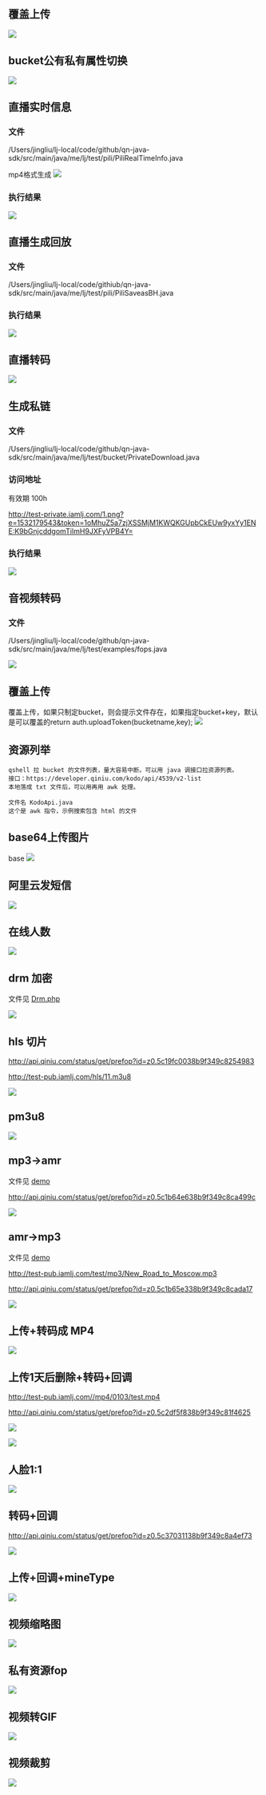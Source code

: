 ## 覆盖上传

![](http://i.iamlj.com/18-12-18/47426216.jpg)

## bucket公有私有属性切换

![](http://img-lj.oss-cn-hangzhou.aliyuncs.com/18-7-22/2438210.jpg)

## 直播实时信息

### 文件

/Users/jingliu/lj-local/code/github/qn-java-sdk/src/main/java/me/lj/test/pili/PiliRealTimeInfo.java

mp4格式生成
![](http://img-lj.oss-cn-hangzhou.aliyuncs.com/18-8-2/42660545.jpg)

### 执行结果

![](http://img-lj.oss-cn-hangzhou.aliyuncs.com/18-7-10/96465172.jpg)

## 直播生成回放

### 文件

/Users/jingliu/lj-local/code/githiub/qn-java-sdk/src/main/java/me/lj/test/pili/PiliSaveasBH.java

### 执行结果

![](http://img-lj.oss-cn-hangzhou.aliyuncs.com/18-7-17/11257185.jpg)

## 直播转码

![](http://img-lj.oss-cn-hangzhou.aliyuncs.com/18-7-20/381501.jpg)

## 生成私链

### 文件

/Users/jingliu/lj-local/code/github/qn-java-sdk/src/main/java/me/lj/test/bucket/PrivateDownload.java

### 访问地址

有效期 100h

http://test-private.iamlj.com/1.png?e=1532179543&token=1oMhuZ5a7zjXSSMjM1KWQKGUpbCkEUw9yxYy1ENE:K9bGnjcddgomTiImH9JXFyVPB4Y=


### 执行结果

![](http://img-lj.oss-cn-hangzhou.aliyuncs.com/18-7-17/67131087.jpg)

## 音视频转码

### 文件

/Users/jingliu/lj-local/code/github/qn-java-sdk/src/main/java/me/lj/test/examples/fops.java

![](http://i.iamlj.com/19-1-9/1678424.jpg)

## 覆盖上传

覆盖上传，如果只制定bucket，则会提示文件存在，如果指定bucket+key，默认是可以覆盖的return auth.uploadToken(bucketname,key);
![](http://img-lj.oss-cn-hangzhou.aliyuncs.com/18-8-23/80707459.jpg)


## 资源列举

```
qshell 拉 bucket 的文件列表，量大容易中断。可以用 java 调接口拉资源列表。
接口：https://developer.qiniu.com/kodo/api/4539/v2-list
本地落成 txt 文件后，可以用再用 awk 处理。

文件名 KodoApi.java
这个是 awk 指令，示例搜索包含 html 的文件

```

## base64上传图片
base
![](http://i.iamlj.com/18-10-31/47075628.jpg)

## 阿里云发短信

![](http://i.iamlj.com/18-10-31/89755401.jpg)

## 在线人数

![](http://test-pub.iamlj.com/18-11-15/73976255.jpg)


## drm 加密

文件见 [Drm.php](https://github.com/shliujing/qn-java-sdk/blob/master/src/main/java/me/lj/test/dora/Drm.java)

![](http://i.iamlj.com/18-12-17/61028013.jpg)

## hls 切片

http://api.qiniu.com/status/get/prefop?id=z0.5c19fc0038b9f349c8254983

http://test-pub.iamlj.com/hls/11.m3u8

![](http://i.iamlj.com/18-12-19/8135495.jpg)


## pm3u8

![](http://i.iamlj.com/18-12-20/75011097.jpg)


## mp3->amr

文件见 [demo](https://github.com/shliujing/qn-java-sdk/blob/master/src/main/java/me/lj/test/dora/UploadAndAvthumbToAmr.java)

http://api.qiniu.com/status/get/prefop?id=z0.5c1b64e638b9f349c8ca499c

![](http://i.iamlj.com/18-12-20/9325405.jpg)

## amr->mp3

文件见 [demo](https://github.com/shliujing/qn-java-sdk/blob/master/src/main/java/me/lj/test/dora/AvthumbToMP3.java)

http://test-pub.iamlj.com/test/mp3/New_Road_to_Moscow.mp3

http://api.qiniu.com/status/get/prefop?id=z0.5c1b65e338b9f349c8cada17

![](http://i.iamlj.com/18-12-20/84870984.jpg)

## 上传+转码成 MP4

![](http://i.iamlj.com/19-1-9/24730151.jpg)

## 上传1天后删除+转码+回调

http://test-pub.iamlj.com//mp4/0103/test.mp4

http://api.qiniu.com/status/get/prefop?id=z0.5c2df5f838b9f349c81f4625

![](http://i.iamlj.com/19-1-3/63182756.jpg)

![](http://i.iamlj.com/19-1-3/16821026.jpg)

## 人脸1:1

![](http://i.iamlj.com/19-1-4/60568073.jpg)

## 转码+回调

http://api.qiniu.com/status/get/prefop?id=z0.5c37031138b9f349c8a4ef73


![](http://i.iamlj.com/19-1-10/6002584.jpg)


## 上传+回调+mineType

![](http://i.iamlj.com/19-1-16/76452154.jpg)

## 视频缩略图

![](https://i.iamlj.com/19-01-21-cdda1335cb8347cb921e9e1f947886e3.png)

## 私有资源fop

![](https://i.iamlj.com/19-01-23-14346627b9ecbed3763f2b30f01a1a82.png)

## 视频转GIF

![](https://i.iamlj.com/19-01-25/102519.png)

## 视频裁剪

![](https://i.iamlj.com/19-01-28/171417.png)